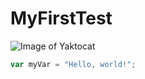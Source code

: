 # MyFirstTest
![Image of Yaktocat](https://octodex.github.com/images/yaktocat.png)
``` javascript
var myVar = "Hello, world!";
```
